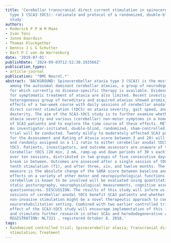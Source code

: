 ```yaml
---
title: 'Cerebellar transcranial direct current stimulation in spinocerebellar ataxia
  type 3 (SCA3-tDCS): rationale and protocol of a randomized, double-blind, sham-controlled
  study'
authors:
- Roderick P P W M Maas
- Ivan Toni
- Jonne Doorduin
- Thomas Klockgether
- Dennis J L G Schutter
- Bart P C van de Warrenburg
date: '2019-07-01'
publishDate: '2024-09-03T12:52:38.193566Z'
publication_types:
- article-journal
publication: '*BMC Neurol.*'
abstract: 'BACKGROUND: Spinocerebellar ataxia type 3 (SCA3) is the most common subtype
  among the autosomal dominant cerebellar ataxias, a group of neurodegenerative disorders
  for which currently no disease-specific therapy is available. Evidence-based options
  for symptomatic treatment of ataxia are also limited. Recent investigations in a
  heterogeneous group of hereditary and acquired ataxias showed promising, prolonged
  effects of a two-week course with daily sessions of cerebellar anodal transcranial
  direct current stimulation (tDCS) on ataxia severity, gait speed, and upper limb
  dexterity. The aim of the SCA3-tDCS study is to further examine whether tDCS improves
  ataxia severity and various (cerebellar) non-motor symptoms in a homogeneous cohort
  of SCA3 patients and to explore the time course of these effects. METHODS/DESIGN:
  An investigator-initiated, double-blind, randomized, sham-controlled, single-center
  trial will be conducted. Twenty mildly to moderately affected SCA3 patients (Scale
  for the Assessment and Rating of Ataxia score between 3 and 20) will be included
  and randomly assigned in a 1:1 ratio to either cerebellar anodal tDCS or sham cerebellar
  tDCS. Patients, investigators, and outcome assessors are unaware of treatment allocation.
  Cerebellar tDCS (20 min, 2 mA, ramp-up and down periods of 30 s each) will be delivered
  over ten sessions, distributed in two groups of five consecutive days with a two-day
  break in between. Outcomes are assessed after a single session of tDCS, after the
  tenth stimulation (T1), and after three, six, and twelve months. The primary outcome
  measure is the absolute change of the SARA score between baseline and T1. In addition,
  effects on a variety of other motor and neuropsychological functions in which the
  cerebellum is known to be involved will be evaluated using quantitative motor tests,
  static posturography, neurophysiological measurements, cognitive assessment, and
  questionnaires. DISCUSSION: The results of this study will inform us whether repeated
  sessions of cerebellar anodal tDCS benefit SCA3 patients and whether this form of
  non-invasive stimulation might be a novel therapeutic approach to consider in a
  neurorehabilitation setting. Combined with two earlier controlled trials, a positive
  effect of the SCA3-tDCS study will encourage implementation of this intervention
  and stimulate further research in other SCAs and heredodegenerative ataxias. TRIAL
  REGISTRATION: NL7321 , registered October 8, 2018.'
tags:
- Randomized controlled trial; Spinocerebellar ataxia; Transcranial direct current
  stimulation; Treatment
---
```

